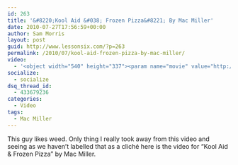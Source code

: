 ```yaml
---
id: 263
title: '&#8220;Kool Aid &#038; Frozen Pizza&#8221; By Mac Miller'
date: 2010-07-27T17:56:59+00:00
author: Sam Morris
layout: post
guid: http://www.lessonsix.com/?p=263
permalink: /2010/07/kool-aid-frozen-pizza-by-mac-miller/
video:
  - '<object width="540" height="337"><param name="movie" value="http://www.youtube.com/v/UnAbszcy3bs?fs=1&hl=en_GB"></param><param name="allowFullScreen" value="true"></param><param name="allowscriptaccess" value="always"></param><embed src="http://www.youtube.com/v/UnAbszcy3bs?fs=1&hl=en_GB" type="application/x-shockwave-flash" width="540" height="337" allowscriptaccess="always" allowfullscreen="true"></embed></object>'
socialize:
  - socialize
dsq_thread_id:
  - 433679236
categories:
  - Video
tags:
  - Mac Miller
---
```

This guy likes weed. Only thing I really took away from this video and seeing as we haven&#8217;t labelled that as a cliché here is the video for &#8220;Kool Aid & Frozen Pizza&#8221; by Mac Miller.